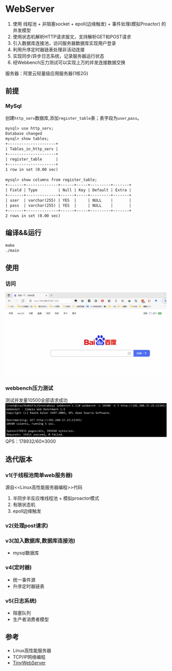 # WebServer
 
1. 使用 线程池 + 非阻塞socket + epoll(边缘触发) + 事件处理(模拟Proactor) 的并发模型
2. 使用状态机解析HTTP请求报文，支持解析GET和POST请求
3. 引入数据库连接池，访问服务器数据库实现用户登录
4. 利用升序定时器链表处理非活动连接
5. 实现同步/异步日志系统，记录服务器运行状态
6. 经Webbench压力测试可以实现上万的并发连接数据交换


服务器：阿里云轻量级应用服务器(1核2G)

## 前提
### MySql
创建`http_serv`数据库,添加`register_table`表；表字段为`user`,`pass`。

	mysql> use http_serv;
	Database changed
	mysql> show tables;
	+---------------------+
	| Tables_in_http_serv |
	+---------------------+
	| register_table      |
	+---------------------+
	1 row in set (0.00 sec)

	mysql> show columns from register_table;
	+-------+--------------+------+-----+---------+-------+
	| Field | Type         | Null | Key | Default | Extra |
	+-------+--------------+------+-----+---------+-------+
	| user  | varchar(255) | YES  |     | NULL    |       |
	| pass  | varchar(255) | YES  |     | NULL    |       |
	+-------+--------------+------+-----+---------+-------+
	2 rows in set (0.00 sec)

## 编译&&运行

	make
	./main

## 使用
### 访问
![](演示.gif)

### webbench压力测试
测试并发量10500全部请求成功
![](webbench.png)
QPS：178932/60≈3000

## 迭代版本
### v1(于线程池简单web服务器)
源自<<Linux高性能服务器编程>>代码
1. 半同步半反应堆线程池 + 模拟proactor模式
2. 有限状态机
3. epoll边缘触发

### v2(处理post请求)

### v3(加入数据库,数据库连接池)
* mysql数据库

### v4(定时器)
* 统一事件源
* 升序定时器链表

### v5(日志系统)
* 阻塞队列
* 生产者消费者模型

## 参考
* Linux高性能服务器
* TCP/IP网络编程
* [TinyWebServer](https://github.com/qinguoyi/TinyWebServer)
